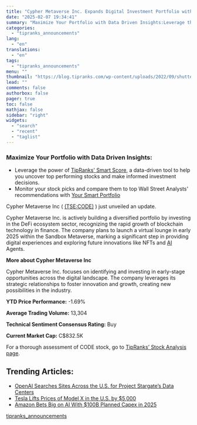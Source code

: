```yaml
---
title: "Cypher Metaverse Inc. Expands Digital Investment Portfolio with New Virtual Lounge"
date: "2025-02-07 19:34:41"
summary: "Maximize Your Portfolio with Data Driven Insights:Leverage the power of TipRanks' Smart Score, a data-driven tool to help you uncover top performing stocks and make informed investment decisions. Monitor your stock picks and compare them to top Wall Street Analysts' recommendations with Your Smart PortfolioCypher Metaverse Inc ( (TSE:CODE) )..."
categories:
  - "tipranks_announcements"
lang:
  - "en"
translations:
  - "en"
tags:
  - "tipranks_announcements"
menu: ""
thumbnail: "https://blog.tipranks.com/wp-content/uploads/2022/09/shutterstock_422682820-750x406.jpg"
lead: ""
comments: false
authorbox: false
pager: true
toc: false
mathjax: false
sidebar: "right"
widgets:
  - "search"
  - "recent"
  - "taglist"
---
```


### Maximize Your Portfolio with Data Driven Insights:

* Leverage the power of [TipRanks' Smart Score](https://www.tipranks.com/screener/top-smart-score-stocks), a data-driven tool to help you uncover top performing stocks and make informed investment decisions.
* Monitor your stock picks and compare them to top Wall Street Analysts' recommendations with  [Your Smart Portfolio](https://www.tipranks.com/smart-portfolio/holdings)

Cypher Metaverse Inc ( [(TSE:CODE)](https://www.tipranks.com/stocks/tse:code) ) just unveiled an update.

Cypher Metaverse Inc. is actively building a diversified portfolio by investing in the DeFi ecosystem sector, recognizing the rapid growth of blockchain technology in finance. The company plans to launch a virtual lounge in early 2025 within the Sandbox Metaverse, marking a significant step in providing digital experiences and exploring future innovations like NFTs and [AI](https://www.tipranks.com/compare-stocks/artificial-intelligence) Agents.

**More about Cypher Metaverse Inc**

Cypher Metaverse Inc. focuses on identifying and investing in early-stage opportunities across the digital landscape. The company leverages its strategic relationships to foster innovation and growth, creating new possibilities in the industry.

**YTD Price Performance:** -1.69%

**Average Trading Volume:** 13,304

**Technical Sentiment Consensus Rating:** Buy

**Current Market Cap:** C$832.5K

For a thorough assessment of CODE stock, go to [TipRanks’ Stock Analysis page](https://www.tipranks.com/stocks/tse:code/stock-analysis).

Trending Articles:
------------------

* [OpenAI Searches Sites Across the U.S. for Project Stargate’s Data Centers](https://www.tipranks.com/news/openai-searches-sites-across-the-u-s-for-project-stargates-data-centers)
* [Tesla Lifts Prices of Model X in the U.S. by $5,000](https://www.tipranks.com/news/tesla-lifts-prices-of-model-x-in-the-u-s-by-5000)
* [Amazon Bets Big on AI With $100B Planned Capex in 2025](https://www.tipranks.com/news/amazon-bets-big-on-ai-with-100b-planned-capex-in-2025)

[tipranks_announcements](https://www.tipranks.com/news/company-announcements/cypher-metaverse-inc-expands-digital-investment-portfolio-with-new-virtual-lounge)
